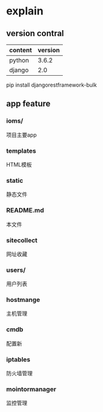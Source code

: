# explain

## version contral

content | version
--| --
python | 3.6.2
django | 2.0

pip install djangorestframework-bulk


## app feature
### ioms/
项目主要app

### templates
HTML模板

### static
静态文件

### README.md
本文件

### sitecollect
网址收藏

### users/
用户列表

### hostmange
主机管理

### cmdb
配置新

### iptables
防火墙管理

### mointormanager
监控管理








